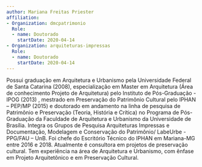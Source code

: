 ```yaml
---
author: Mariana Freitas Priester
affiliation:
- Organization: dmcpatrimonio
  Role:
  - name: Doutorado
    startDate: 2020-04-14
- Organization: arquiteturas-impressas
  Role:
  - name: Doutorado
    startDate: 2020-04-14
---
```


Possui graduação em Arquitetura e Urbanismo pela Universidade Federal de
Santa Catarina (2008), especialização em Master em Arquitetura (Área de
conhecimento Projeto de Arquitetura) pelo Instituto de Pós-Graduação -
IPOG (2013) , mestrado em Preservação do Patrimônio Cultural pelo IPHAN
– PEP/MP (2015) e doutorado em andamento na linha de pesquisa de
Patrimônio e Preservação (Teoria, História e Crítica) no Programa de
Pós-Graduação da Faculdade de Arquitetura e Urbanismo da Universidade de
Brasília. Integra os Grupos de Pesquisa Arquiteturas Impressas e
Documentação, Modelagem e Conservação do Patrimônio/ LabeUrbe - PPG/FAU
– UnB. Foi chefe do Escritório Técnico do IPHAN em Mariana-MG entre 2016
e 2018. Atualmente é consultora em projetos de preservação cultural. Tem
experiência na área de Arquitetura e Urbanismo, com ênfase em Projeto
Arquitetônico e em Preservação Cultural. 

